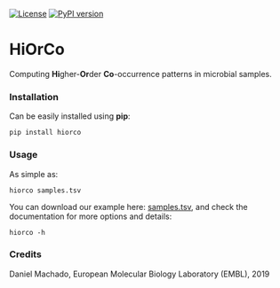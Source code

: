 [![License](https://img.shields.io/badge/License-Apache%202.0-blue.svg)](https://opensource.org/licenses/Apache-2.0)
[![PyPI version](https://badge.fury.io/py/hiorco.svg)](https://badge.fury.io/py/hiorco)

# HiOrCo

Computing **Hi**gher-**Or**der **Co**-occurrence patterns in microbial samples.

### Installation

Can be easily installed using **pip**:

```
pip install hiorco
```


### Usage

As simple as:

```
hiorco samples.tsv
```

You can download our example here: [samples.tsv](https://github.com/cdanielmachado/HiOrCo/raw/master/example/samples.tsv), and check the documentation for more options and details:

```
hiorco -h
```

### Credits

Daniel Machado,
European Molecular Biology Laboratory (EMBL),
2019
